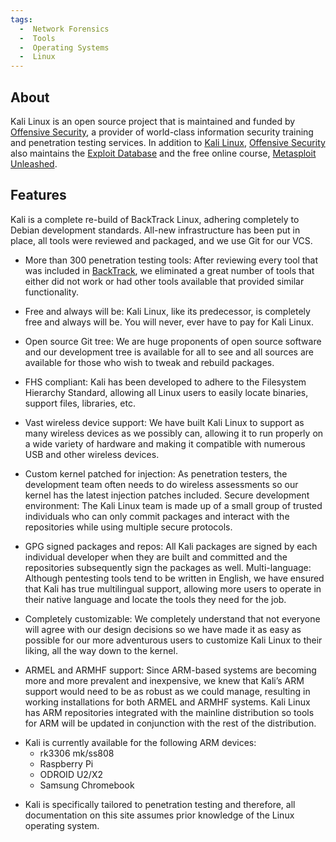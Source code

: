 ```yaml
---
tags:
  -  Network Forensics
  -  Tools
  -  Operating Systems
  -  Linux
---
```

## About

Kali Linux is an open source project that is maintained and funded by
[Offensive Security](offensive_security.md), a provider of
world-class information security training and penetration testing
services. In addition to [Kali Linux](kali_linux.md), [Offensive
Security](offensive_security.md) also maintains the [Exploit
Database](exploit_database.md) and the free online course,
[Metasploit Unleashed](metasploit_unleashed.md).

## Features

Kali is a complete re-build of BackTrack Linux, adhering completely to
Debian development standards. All-new infrastructure has been put in
place, all tools were reviewed and packaged, and we use Git for our VCS.

- More than 300 penetration testing tools: After reviewing every tool
  that was included in [BackTrack](backtrack.md), we eliminated
  a great number of tools that either did not work or had other tools
  available that provided similar functionality.

<!-- -->

- Free and always will be: Kali Linux, like its predecessor, is
  completely free and always will be. You will never, ever have to pay
  for Kali Linux.

<!-- -->

- Open source Git tree: We are huge proponents of open source software
  and our development tree is available for all to see and all sources
  are available for those who wish to tweak and rebuild packages.

<!-- -->

- FHS compliant: Kali has been developed to adhere to the Filesystem
  Hierarchy Standard, allowing all Linux users to easily locate
  binaries, support files, libraries, etc.

<!-- -->

- Vast wireless device support: We have built Kali Linux to support as
  many wireless devices as we possibly can, allowing it to run properly
  on a wide variety of hardware and making it compatible with numerous
  USB and other wireless devices.

<!-- -->

- Custom kernel patched for injection: As penetration testers, the
  development team often needs to do wireless assessments so our kernel
  has the latest injection patches included. Secure development
  environment: The Kali Linux team is made up of a small group of
  trusted individuals who can only commit packages and interact with the
  repositories while using multiple secure protocols.

<!-- -->

- GPG signed packages and repos: All Kali packages are signed by each
  individual developer when they are built and committed and the
  repositories subsequently sign the packages as well. Multi-language:
  Although pentesting tools tend to be written in English, we have
  ensured that Kali has true multilingual support, allowing more users
  to operate in their native language and locate the tools they need for
  the job.

<!-- -->

- Completely customizable: We completely understand that not everyone
  will agree with our design decisions so we have made it as easy as
  possible for our more adventurous users to customize Kali Linux to
  their liking, all the way down to the kernel.

<!-- -->

- ARMEL and ARMHF support: Since ARM-based systems are becoming more and
  more prevalent and inexpensive, we knew that Kali’s ARM support would
  need to be as robust as we could manage, resulting in working
  installations for both ARMEL and ARMHF systems. Kali Linux has ARM
  repositories integrated with the mainline distribution so tools for
  ARM will be updated in conjunction with the rest of the distribution.

<!-- -->

- Kali is currently available for the following ARM devices:
  - rk3306 mk/ss808
  - Raspberry Pi
  - ODROID U2/X2
  - Samsung Chromebook

<!-- -->

- Kali is specifically tailored to penetration testing and therefore,
  all documentation on this site assumes prior knowledge of the Linux
  operating system.


